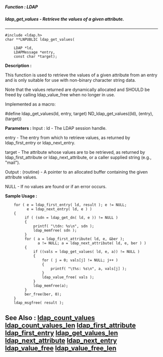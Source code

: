 ##### Function : LDAP
##### ldap_get_values - Retrieve the values of a given attribute.
---
```
#include <ldap.h>
char **LNPUBLIC ldap_get_values(

	LDAP *ld,
	LDAPMessage *entry,
	const char *target);
```
**Description :**

This function is used to retrieve the values of a given attribute from an entry 
and is only suitable for use with non-binary character string data.

Note that the values returned are dynamically allocated and SHOULD be freed by 
calling ldap_value_free when no longer in use.

Implemented as a macro:

#define ldap_get_values(ld, entry, target) ND_ldap_get_values((ld), (entry), 
(target))

**Parameters :**
Input :
ld  -  The LDAP session handle.

entry  -  The entry from which to retrieve values, as returned by ldap_first_entry or ldap_next_entry.

target  -  The attribute whose values are to be retrieved, as returned by ldap_first_attribute or ldap_next_attribute, or a caller supplied string (e.g., "mail").

Output :
(routine)  -  A pointer to an allocated buffer containing the given attribute values.

NULL - If no values are found or if an error occurs.



**Sample Usage :**
```
    for ( e = ldap_first_entry( ld, result ); e != NULL;
          e = ldap_next_entry( ld, e ) )
    {
         if ( (sdn = ldap_get_dn( ld, e )) != NULL )
         {
             printf( "\tdn: %s\n", sdn );
             ldap_memfree( sdn );
         }
         for ( a = ldap_first_attribute( ld, e, &ber );
               a != NULL; a = ldap_next_attribute( ld, e, ber ) )
         {
             if ((vals = ldap_get_values( ld, e, a)) != NULL )
             {
                 for ( j = 0; vals[j] != NULL; j++ )
                 {
                     printf( "\t%s: %s\n", a, vals[j] );
                 }
                 ldap_value_free( vals );
             }
             ldap_memfree(a);
         }
         ber_free(ber, 0);
    }
    ldap_msgfree( result );

```
**See Also :**
[ldap_count_values](/domino-c-api-docs/reference/Func/ldap_count_values)
[ldap_count_values_len](/domino-c-api-docs/reference/Func/ldap_count_values_len)
[ldap_first_attribute](/domino-c-api-docs/reference/Func/ldap_first_attribute)
[ldap_first_entry](/domino-c-api-docs/reference/Func/ldap_first_entry)
[ldap_get_values_len](/domino-c-api-docs/reference/Func/ldap_get_values_len)
[ldap_next_attribute](/domino-c-api-docs/reference/Func/ldap_next_attribute)
[ldap_next_entry](/domino-c-api-docs/reference/Func/ldap_next_entry)
[ldap_value_free](/domino-c-api-docs/reference/Func/ldap_value_free)
[ldap_value_free_len](/domino-c-api-docs/reference/Func/ldap_value_free_len)
---
